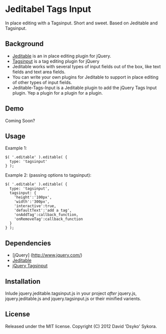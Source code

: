 ﻿
# Jeditabel Tags Input

In place editing with a Tagsinput. Short and sweet. Based on Jeditable and Tagsinput.

## Background

 * [Jeditable](http://www.appelsiini.net/projects/jeditable) is an in place editing plugin for jQuery.
 * [Tagsinput](http://xoxco.com/projects/code/tagsinput/) is a tag editing plugin for jQuery
 * Jeditable works with several types of input fields out of the box, like text fields and text area fields.
 * You can write your own plugins for Jeditable to support in place editing of other types of input fields. 
 * Jeditable-Tags-Input is a Jeditable plugin to add the jQuery Tags Input plugin. Yep a plugin for a plugin for a plugin.

## Demo

Coming Soon?

## Usage

Example 1:

    $( '.editable' ).editable( {
      type: 'tagsinput'
    } );

Example 2: (passing options to tagsinput):

    $( '.editable' ).editable( {
      type: 'tagsinput',
      tagsinput: {
        'height':'100px',
		'width':'300px',
		'interactive':true,
		'defaultText':'add a tag',
		'onAddTag':callback_function,
		'onRemoveTag':callback_function
      }
    } );

## Dependencies

 * [jQuery] (http://www.jquery.com/)
 * [Jeditable](http://www.appelsiini.net/projects/jeditable)
 * [jQuery Tagsinput](http://xoxco.com/projects/code/tagsinput/)

## Installation

Inlude jquery.jeditable.tagsinput.js in your project _after_ jquery.js, jquery.jeditable.js and jquery.tagsinput.js or their minified varients.

## License

Released under the MIT license. Copyright (C) 2012 David 'Dsyko' Sykora.